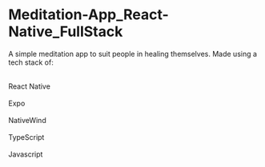 # Meditation-App_React-Native_FullStack
A simple meditation app to suit people in healing themselves. Made using a tech stack of:
<p>
  <br>React Native</br>
  <br>Expo</br>
  <br>NativeWind</br>
  <br>TypeScript</br>
  <br>Javascript</br>
  
</p>
